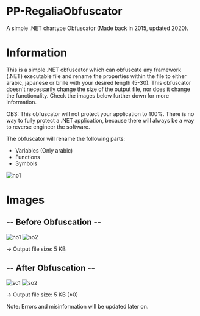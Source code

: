 # PP-RegaliaObfuscator

A simple .NET chartype Obfuscator (Made back in 2015, updated 2020).

# Information

This is a simple .NET obfuscator which can obfuscate any framework (.NET) executable file and rename the properties within the file to either arabic, japanese or brille with your desired length (5-30). This obfuscator doesn't necessarily change the size of the output file, nor does it change the functionality. Check the images below further down for more information. 

OBS: This obfuscator will not
protect your application to 100%. There is no way to fully protect a .NET application, because there will always be a way to reverse
engineer the software.

The obfuscator will rename the following parts:
- Variables (Only arabic)
- Functions
- Symbols

![no1](https://i.imgur.com/26XNj6w.png)

# Images

## -- Before Obfuscation --

![no1](https://i.imgur.com/dpMiM7b.png)
![no2](https://i.imgur.com/ERhfPOK.png)

-> Output file size: 5 KB

## -- After Obfuscation --

![so1](https://i.imgur.com/MPEJnO5.png)
![so2](https://i.imgur.com/DvfAMtg.png)

-> Output file size: 5 KB (±0)

Note: Errors and misinformation will be updated later on.
